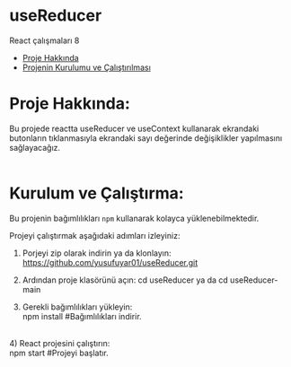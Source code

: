 # useReducer

  React çalışmaları 8
 
  - [Proje Hakkında](#proje-hakkında)
  - [Projenin Kurulumu ve Çalıştırılması](#kurulum-ve-çalıştırma)
 
 
 # Proje Hakkında:  
  Bu projede reactta useReducer ve useContext kullanarak ekrandaki butonların tıklanmasıyla ekrandaki sayı değerinde değişiklikler yapılmasını sağlayacağız.
  <br/>
 <br/>
 
 # Kurulum ve Çalıştırma:  
 Bu projenin bağımlılıkları `npm` kullanarak kolayca yüklenebilmektedir.
 
  Projeyi çalıştırmak aşağıdaki adımları izleyiniz:
  1) Porjeyi zip olarak indirin ya da klonlayın:
  https://github.com/yusufuyar01/useReducer.git
  
 2) Ardından proje klasörünü açın:
    cd useReducer ya da  cd useReducer-main
 3) Gerekli bağımlılıkları yükleyin:<br/>
  npm install  #Bağımlılıkları indirir. <br/> 
  <br/>
 4)  React projesini çalıştırın:<br/>
  npm start  #Projeyi başlatır.<br/>
  
  
 <br/>
 
 
 
 
 [def]: #kurulum-ve-çalıştırma
 
